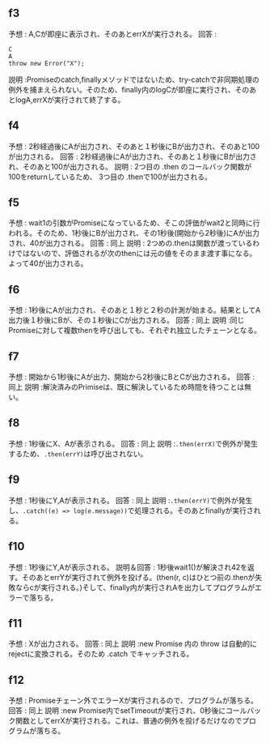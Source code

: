## f3

予想 : A,Cが即座に表示され、そのあとerrXが実行される。
回答 :

```
C
A
throw new Error("X");
```

説明 :Promiseのcatch,finallyメソッドではないため、try-catchで非同期処理の例外を捕まえられない。そのため、finally内のlogCが即座に実行され、そのあとlogA,errXが実行されて終了する。

## f4

予想 : 2秒経過後にAが出力され、そのあと１秒後にBが出力され、そのあと100が出力される。
回答 : 2秒経過後にAが出力され、そのあと１秒後にBが出力され、そのあと100が出力される。
説明 : 2つ目の .then のコールバック関数が100をreturnしているため、 3つ目の .thenで100が出力される。

## f5

予想 : wait1の引数がPromiseになっているため、そこの評価がwait2と同時に行われる。そのため、1秒後にBが出力され、その1秒後(開始から2秒後)にAが出力され、40が出力される。
回答 : 同上
説明 : 2つめの.thenは関数が渡っているわけではないので、評価されるが次のthenには元の値をそのまま渡す事になる。よって40が出力される。

## f6

予想 : 1秒後にAが出力され、そのあと１秒と２秒の計測が始まる。結果としてA出力後１秒後にBが、その１秒後にCが出力される。
回答 : 同上
説明 :同じPromiseに対して複数thenを呼び出しても、それぞれ独立したチェーンとなる。

## f7

予想 : 開始から1秒後にAが出力、開始から2秒後にBとCが出力される。
回答 : 同上
説明 :解決済みのPrimiseは、既に解決しているため時間を待つことは無い。

## f8

予想 : 1秒後にX、Aが表示される。
回答 : 同上
説明 :`.then(errX)`で例外が発生するため、`.then(errY)`は呼び出されない。

## f9

予想 : 1秒後にY,Aが表示される。
回答 : 同上
説明 :`.then(errY)`で例外が発生し、`.catch((e) => log(e.message))`で処理される。そのあとfinallyが実行される。

## f10

予想 : 1秒後にY,Aが表示される。
説明＆回答 : 1秒後wait1()が解決され42を返す。そのあとerrYが実行されて例外を投げる。(then(r, c)はひとつ前の.thenが失敗ならcが実行される。)そして、finally内が実行されAを出力してプログラムがエラーで落ちる。

## f11

予想 : Xが出力される。
回答 : 同上
説明 :new Promise 内の throw は自動的にrejectに変換される。そのため .catch でキャッチされる。

## f12

予想 : Promiseチェーン外でエラーXが実行されるので、プログラムが落ちる。
回答 : 同上
説明 :new Promise内でsetTimeoutが実行され、0秒後にコールバック関数としてerrXが実行される。これは、普通の例外を投げるだけなのでプログラムが落ちる。
